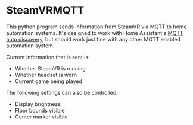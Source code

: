 SteamVRMQTT
===========

This python program sends information from SteamVR via MQTT to home automation systems. It's designed to work with Home Assistant's [MQTT auto discovery](https://www.home-assistant.io/docs/mqtt/discovery/), but should work just fine with any other MQTT enabled automation system.

Current information that is sent is:
* Whether SteamVR is running
* Whether headset is worn
* Current game being played

The following settings can also be controlled:
* Display brightness
* Floor bounds visible
* Center marker visible
